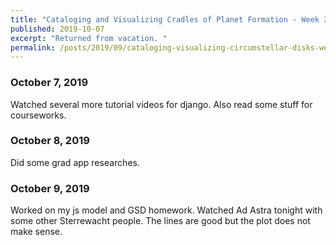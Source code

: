 ```yaml
---
title: "Cataloging and Visualizing Cradles of Planet Formation - Week 3"
published: 2019-10-07
excerpt: "Returned from vacation. "
permalink: /posts/2019/09/cataloging-visualizing-circumstellar-disks-week3
---
```



### October 7, 2019

Watched several more tutorial videos for django. Also read some stuff for courseworks.


### October 8, 2019

Did some grad app researches. 

### October 9, 2019

Worked on my js model and GSD homework. Watched Ad Astra tonight with some other Sterrewacht people. The lines are good but the plot does not make sense. 
